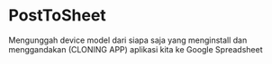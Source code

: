 # PostToSheet
Mengunggah device model dari siapa saja yang menginstall dan menggandakan (CLONING APP) aplikasi kita ke Google Spreadsheet
